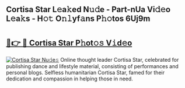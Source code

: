 ## Cortisa Star L𝚎a𝚔ed N𝚞𝚍e - Part-nUa Vi𝚍𝚎o L𝚎a𝚔s - H𝚘𝚝 O𝚗𝚕yf𝚊ns P𝚑𝚘tos 6Uj9m

# <h2><a href="http://kf3g5vl.oniu.top/?m=Cortisa+Star">🔗👉 🔴 Cortisa Star P𝚑ot𝚘𝚜 V𝚒d𝚎o</a></h2>

[![Cortisa Star Nu𝚍e𝚜](https://i.imgur.com/0qMVB7G.gif)](http://kf3g5vl.oniu.top/?m=Cortisa+Star)
Online thought leader Cortisa Star, celebrated for publishing dance and lifestyle material, consisting of performances and personal blogs. Selfless humanitarian Cortisa Star, famed for their dedication and compassion in helping those in need.  
